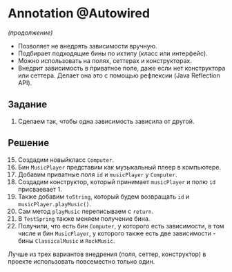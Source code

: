 # Annotation @Autowired
_(продолжение)_

- Позволяет не внедрять зависимости вручную.
- Подбирает подходящие бины по ихтипу (класс или интерфейс).
- Можно использовать на полях, сеттерах и конструкторах.
- Внедрит зависимость в приватное поле, даже если нет конструктора или сеттера. Делает она это с помощью рефлексии (Java Reflection API).

## Задание

1. Сделаем так, чтобы одна зависимость зависила от другой.

## Решение

15. Создадим новыйкласс `Computer`.
16. Бин `MusicPlayer` представим как музыкальный  плеер в компьютере.
17. Добавим приватные поля `id` и `musicPlayer` у `Computer`.
18. Создадим конструктор, который принимает `musicPlayer` и полю `id` присваевает 1.
19. Также добавим `toString`, который будем возвращать `id` и `musicPlayer.playMusic()`.
20. Сам метод `playMusic` переписываем с `return`.
21. В `TestSpring` также меняем получение бина.
22. Получили, что есть бин `Computer`, у которого есть зависимости, в том числе и бин `MusicPlayer`, у которого также есть две зависимости - бины `ClassicalMusic` и `RockMusic`.

Лучше из трех вариантов внедрения (поля, сеттер, конструктор) в проекте использовать повсеместно только один.